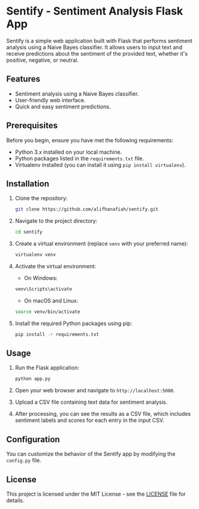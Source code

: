 # Sentify - Sentiment Analysis Flask App

Sentify is a simple web application built with Flask that performs sentiment analysis using a Naive Bayes classifier. It allows users to input text and receive predictions about the sentiment of the provided text, whether it's positive, negative, or neutral.

## Features

- Sentiment analysis using a Naive Bayes classifier.
- User-friendly web interface.
- Quick and easy sentiment predictions.

## Prerequisites

Before you begin, ensure you have met the following requirements:

- Python 3.x installed on your local machine.
- Python packages listed in the `requirements.txt` file.
- Virtualenv installed (you can install it using `pip install virtualenv`).

## Installation

1. Clone the repository:

   ```bash
   git clone https://github.com/alifhanafiah/sentify.git
   ```

2. Navigate to the project directory:

   ```bash
   cd sentify
   ```

3. Create a virtual environment (replace `venv` with your preferred name):

   ```bash
   virtualenv venv
   ```

4. Activate the virtual environment:

   - On Windows:

   ```bash
   venv\Scripts\activate
   ```

   - On macOS and Linux:

   ```bash
   source venv/bin/activate
   ```

5. Install the required Python packages using pip:

   ```bash
   pip install -r requirements.txt
   ```

## Usage

1. Run the Flask application:

   ```bash
   python app.py
   ```

2. Open your web browser and navigate to `http://localhost:5000`.

3. Upload a CSV file containing text data for sentiment analysis.

4. After processing, you can see the results as a CSV file, which includes sentiment labels and scores for each entry in the input CSV.

## Configuration

You can customize the behavior of the Sentify app by modifying the `config.py` file.

## License

This project is licensed under the MIT License - see the [LICENSE](https://github.com/alifhanafiah/sentify/blob/main/LICENSE) file for details.

